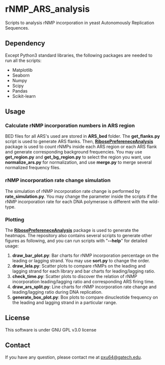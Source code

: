 # rNMP_ARS_analysis
Scripts to analysis rNMP incorporation in yeast Autonomously Replication Sequences.

## Dependency

Except Python3 standard libraries, the following packages are needed to run all the scripts:

- Matplotlib
- Seaborn
- Numpy
- Scipy
- Pandas
- Scikit-learn

## Usage

### Calculate rNMP incorporation numbers in ARS region

BED files for all ARS's used are stored in __ARS_bed__ folder. The __get_flanks.py__ script is used to generate ARS flanks. Then, [__RibosePrefereneceAnalysis__](https://github.com/xph9876/RibosePreferenceAnalysis) package is used to count rNMPs inside each ARS region or each ARS flank and generate corresponding background frequencies. You may use __get_region.py__ and __get_bg_region.py__ to select the region you want, use __normalize_ars.py__ for normalization, and use __merge.py__ to merge several normalized frequency files.

### rNMP incorporation rate change simulation

The simulation of rNMP incorporation rate change is performed by __rate_simulation.py__. You may change the parameter inside the scripts if the rNMP incorporation rate for each DNA polymerase is different with the wild-type.

### Plotting

The [__RibosePrefereneceAnalysis__](https://github.com/xph9876/RibosePreferenceAnalysis) package is used to generate the heatmaps. The repository also contains several scripts to generate other figures as following, and you can run scripts with "__--help__" for detailed usage:

1. __draw_bar_plot.py__: Bar charts for rNMP incorporation percentage on the leading or lagging strand. You may use __sort.py__ to change the order.
2. __draw_lela.py__: Scatter plots to compare rNMPs on the leading and lagging strand for each library and bar charts for leading/lagging ratio.
3. __check_time.py__: Scatter plots to discover the relation of rNMP incorporation leading/lagging ratio and corresponding ARS firing time.
4. __draw_ars_split.py__: Line charts for rNMP incorporation rate change and leading/lagging ratio during DNA replication. 
5. __generate_box_plot.py__: Box plots to compare dinucleotide frequency on the leading and lagging strand in a particular range.

## License

This software is under GNU GPL v3.0 license

## Contact

If you have any question, please contact me at [pxu64@gatech.edu](mailto:pxu64@gatech.edu).

